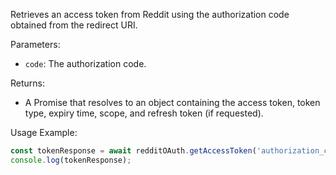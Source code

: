 Retrieves an access token from Reddit using the authorization code obtained from the redirect URI.

Parameters:
- `code`: The authorization code.

Returns:
- A Promise that resolves to an object containing the access token, token type, expiry time, scope, and refresh token (if requested).

Usage Example:
```typescript
const tokenResponse = await redditOAuth.getAccessToken('authorization_code');
console.log(tokenResponse);
```